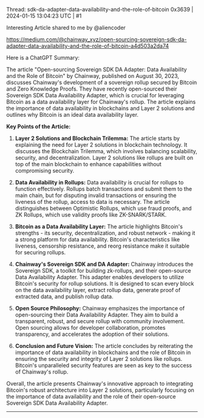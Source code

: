 Thread: sdk-da-adapter-data-availability-and-the-role-of-bitcoin
0x3639 | 2024-01-15 13:04:23 UTC | #1

Interesting Article shared to me by @aliencoder 

https://medium.com/@chainway_xyz/open-sourcing-sovereign-sdk-da-adapter-data-availability-and-the-role-of-bitcoin-a4d503a2da74

Here is a ChatGPT Summary:

The article "Open-sourcing Sovereign SDK DA Adapter: Data Availability and the Role of Bitcoin" by Chainway, published on August 30, 2023, discusses Chainway's development of a sovereign rollup secured by Bitcoin and Zero Knowledge Proofs. They have recently open-sourced their Sovereign SDK Data Availability Adapter, which is crucial for leveraging Bitcoin as a data availability layer for Chainway's rollup. The article explains the importance of data availability in blockchains and Layer 2 solutions and outlines why Bitcoin is an ideal data availability layer.

**Key Points of the Article:**

1. **Layer 2 Solutions and Blockchain Trilemma:** The article starts by explaining the need for Layer 2 solutions in blockchain technology. It discusses the Blockchain Trilemma, which involves balancing scalability, security, and decentralization. Layer 2 solutions like rollups are built on top of the main blockchain to enhance capabilities without compromising security.

2. **Data Availability in Rollups:** Data availability is crucial for rollups to function effectively. Rollups batch transactions and submit them to the main chain, but for disputing invalid transactions or ensuring the liveness of the rollup, access to data is necessary. The article distinguishes between Optimistic Rollups, which use fraud proofs, and ZK Rollups, which use validity proofs like ZK-SNARK/STARK.

3. **Bitcoin as a Data Availability Layer:** The article highlights Bitcoin's strengths - its security, decentralization, and robust network - making it a strong platform for data availability. Bitcoin's characteristics like liveness, censorship resistance, and reorg resistance make it suitable for securing rollups.

4. **Chainway's Sovereign SDK and DA Adapter:** Chainway introduces the Sovereign SDK, a toolkit for building zk-rollups, and their open-source Data Availability Adapter. This adapter enables developers to utilize Bitcoin's security for rollup solutions. It is designed to scan every block on the data availability layer, extract rollup data, generate proof of extracted data, and publish rollup data.

5. **Open Source Philosophy:** Chainway emphasizes the importance of open-sourcing their Data Availability Adapter. They aim to build a transparent, robust, and secure rollup with community involvement. Open sourcing allows for developer collaboration, promotes transparency, and accelerates the adoption of their solutions.

6. **Conclusion and Future Vision:** The article concludes by reiterating the importance of data availability in blockchains and the role of Bitcoin in ensuring the security and integrity of Layer 2 solutions like rollups. Bitcoin's unparalleled security features are seen as key to the success of Chainway's rollup.

Overall, the article presents Chainway's innovative approach to integrating Bitcoin's robust architecture into Layer 2 solutions, particularly focusing on the importance of data availability and the role of their open-source Sovereign SDK Data Availability Adapter.

-------------------------

